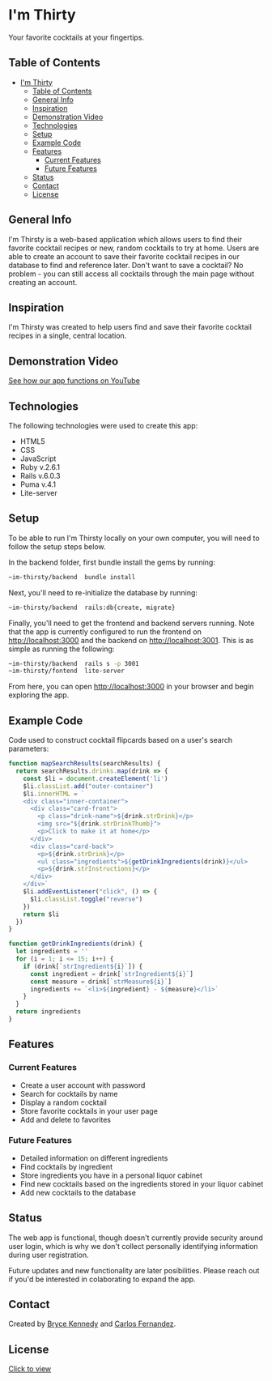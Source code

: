 # I'm Thirty
Your favorite cocktails at your fingertips.

## Table of Contents

- [I'm Thirty](#im-thirty)
  - [Table of Contents](#table-of-contents)
  - [General Info](#general-info)
  - [Inspiration](#inspiration)
  - [Demonstration Video](#demonstration-video)
  - [Technologies](#technologies)
  - [Setup](#setup)
  - [Example Code](#example-code)
  - [Features](#features)
    - [Current Features](#current-features)
    - [Future Features](#future-features)
  - [Status](#status)
  - [Contact](#contact)
  - [License](#license)

## General Info

I'm Thirsty is a web-based application which allows users to find their favorite cocktail recipes or new, random cocktails to try at home. Users are able to create an account to save their favorite cocktail recipes in our database to find and reference later. Don't want to save a cocktail? No problem - you can still access all cocktails through the main page without creating an account.

## Inspiration

I'm Thirsty was created to help users find and save their favorite cocktail recipes in a single, central location.

## Demonstration Video

[See how our app functions on YouTube](https://www.youtube.com/watch?v=XNmj7_wnywU)

## Technologies

The following technologies were used to create this app:

- HTML5
- CSS
- JavaScript
- Ruby v.2.6.1
- Rails v.6.0.3
- Puma v.4.1
- Lite-server

## Setup

To be able to run I'm Thirsty locally on your own computer, you will need to follow the setup steps below.

In the backend folder, first bundle install the gems by running:

```bash
~im-thirsty/backend  bundle install
```

Next, you'll need to re-initialize the database by running:

```bash
~im-thirsty/backend  rails:db{create, migrate}
```

Finally, you'll need to get the frontend and backend servers running. Note that the app is currently configured to run the frontend on <http://localhost:3000> and the backend on <http://localhost:3001>. This is as simple as running the following:

```bash
~im-thirsty/backend  rails s -p 3001
~im-thirsty/fontend  lite-server
```

From here, you can open <http://localhost:3000> in your browser and begin exploring the app.

## Example Code

Code used to construct cocktail flipcards based on a user's search parameters:

```javascript
function mapSearchResults(searchResults) {
  return searchResults.drinks.map(drink => {
    const $li = document.createElement('li')
    $li.classList.add("outer-container")
    $li.innerHTML = `
    <div class="inner-container">
      <div class="card-front">
        <p class="drink-name">${drink.strDrink}</p>
        <img src="${drink.strDrinkThumb}">
        <p>Click to make it at home</p>
      </div>
      <div class="card-back">
        <p>${drink.strDrink}</p>
        <ul class="ingredients">${getDrinkIngredients(drink)}</ul>
        <p>${drink.strInstructions}</p>
      </div>
    </div>`
    $li.addEventListener("click", () => {
      $li.classList.toggle("reverse")
    })
    return $li
  })
}

function getDrinkIngredients(drink) {
  let ingredients = ''
  for (i = 1; i <= 15; i++) {
    if (drink[`strIngredient${i}`]) {
      const ingredient = drink[`strIngredient${i}`]
      const measure = drink[`strMeasure${i}`]
      ingredients += `<li>${ingredient} - ${measure}</li>`
    }
  }
  return ingredients
}
```

## Features

### Current Features

- Create a user account with password
- Search for cocktails by name
- Display a random cocktail
- Store favorite cocktails in your user page
- Add and delete to favorites

### Future Features

- Detailed information on different ingredients
- Find cocktails by ingredient
- Store ingredients you have in a personal liquor cabinet
- Find new cocktails based on the ingredients stored in your liquor cabinet
- Add new cocktails to the database

## Status

The web app is functional, though doesn't currently provide security around user login, which is why we don't collect personally identifying information during user registration.

Future updates and new functionality are later posibilities. Please reach out if you'd be interested in colaborating to expand the app.

## Contact

Created by [Bryce Kennedy](https://www.linkedin.com/in/bryce-kennedy/) and [Carlos Fernandez](jcfernan@live.com).

## License

[Click to view](https://github.com/btken88/im-thirsty/blob/master/license.txt)